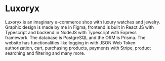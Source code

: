 # Luxoryx

Luxoryx is an imaginary e-commerce shop with luxury watches and jewelry. Graphic design is made by me in Figma, frontend is built in React JS with Typescript and backend in NodeJS with Typescript with Express framework. The database is PostgreSQL and the ORM is Prisma. The website has functionalities like logging in with JSON Web Token authorization, cart, purchasing products, payments with Stripe, product searching and filtering and many more.